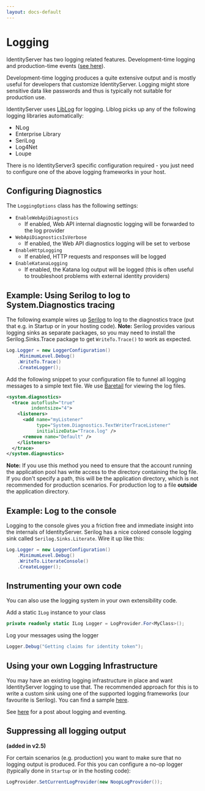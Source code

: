 ```yaml
---
layout: docs-default
---
```


# Logging

IdentityServer has two logging related features. Development-time logging and production-time events ([see here](events.html)).

Development-time logging produces a quite extensive output and is mostly useful for developers that customize IdentityServer.
Logging might store sensitive data like passwords and thus is typically not suitable for production use.

IdentityServer uses [LibLog](https://github.com/damianh/LibLog) for logging. 
Liblog picks up any of the following logging libraries automatically:

* NLog
* Enterprise Library
* SeriLog
* Log4Net
* Loupe

There is no IdentityServer3 specific configuration required - you just need to configure one of the above logging frameworks in your host.

## Configuring Diagnostics
The `LoggingOptions` class has the following settings:

* `EnableWebApiDiagnostics`
   * If enabled, Web API internal diagnostic logging will be forwarded to the log provider
* `WebApiDiagnosticsIsVerbose`
   * If enabled, the Web API diagnostics logging will be set to verbose
* `EnableHttpLogging`
   * If enabled, HTTP requests and responses will be logged
* `EnableKatanaLogging`
   * If enabled, the Katana log output will be logged (this is often useful to troubleshoot problems with external identity providers)


## Example: Using Serilog to log to System.Diagnostics tracing
The following example wires up [Serilog](http://serilog.net/) to log to the diagnostics trace (put that e.g. in Startup or in your hosting code). 
**Note:** Serilog provides various logging sinks as separate packages, so you may need to install the Serilog.Sinks.Trace package to get `WriteTo.Trace()` to work as expected. 

```csharp
Log.Logger = new LoggerConfiguration()
    .MinimumLevel.Debug()
    .WriteTo.Trace()
    .CreateLogger();
```

Add the following snippet to your configuration file to funnel all logging messages to a simple text file.
We use [Baretail](https://www.baremetalsoft.com/baretail/) for viewing the log files.

```xml
<system.diagnostics>
  <trace autoflush="true"
         indentsize="4">
    <listeners>
      <add name="myListener"
           type="System.Diagnostics.TextWriterTraceListener"
           initializeData="Trace.log" />
      <remove name="Default" />
    </listeners>
  </trace>
</system.diagnostics>
```

**Note:** If you use this method you need to ensure that the account running the application pool has write access 
to the directory containing the log file. 
If you don't specify a path, this will be the application directory, which is not recommended for production scenarios. 
For production log to a file **outside** the application directory.

## Example: Log to the console
Logging to the console gives you a friction free and immediate insight into the internals of IdentityServer. Serilog has a nice colored
console logging sink called `Serilog.Sinks.Literate`. Wire it up like this:

```csharp
Log.Logger = new LoggerConfiguration()
    .MinimumLevel.Debug()
    .WriteTo.LiterateConsole()
    .CreateLogger();
```

## Instrumenting your own code
You can also use the logging system in your own extensibility code.

Add a static `ILog` instance to your class

```csharp
private readonly static ILog Logger = LogProvider.For<MyClass>();
```
Log your messages using the logger

```csharp
Logger.Debug("Getting claims for identity token");
```

## Using your own Logging Infrastructure
You may have an existing logging infrastructure in place and want IdentityServer logging to use that.
The recommended approach for this is to write a custom sink using one of the supported logging frameworks (our favourite is Serilog).
You can find a sample [here](https://github.com/IdentityServer/IdentityServer3.Samples/tree/dev/source/Logging).

See [here](http://leastprivilege.com/2015/10/22/identityserver3-logging-monitoring-using-serilog-and-seq/) for a post about logging and eventing.

## Suppressing all logging output
**(added in v2.5)**

For certain scenarios (e.g. production) you want to make sure that no logging output is produced. For this you can configure a no-op logger (typically done in `Startup` or in the hosting code):

```csharp
LogProvider.SetCurrentLogProvider(new NoopLogProvider());
```
